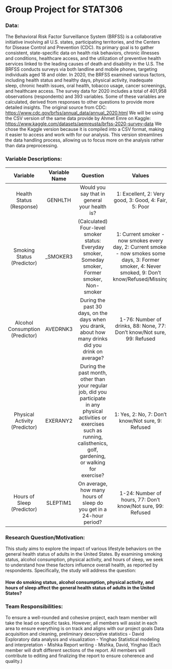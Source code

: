 # Group Project for STAT306

### Data: 
The Behavioral Risk Factor Surveillance System (BRFSS) is a collaborative initiative involving all U.S. states, participating territories, and the Centers for Disease Control and Prevention (CDC). Its primary goal is to gather consistent, state-specific data on health risk behaviors, chronic illnesses and conditions, healthcare access, and the utilization of preventive health services linked to the leading causes of death and disability in the U.S. The BRFSS conducts surveys via both landline and mobile phones, targeting individuals aged 18 and older. In 2020, the BRFSS examined various factors, including health status and healthy days, physical activity, inadequate sleep, chronic health issues, oral health, tobacco usage, cancer screenings, and healthcare access. The survey data for 2020 includes a total of 401,958 observations (respondents) and 393 variables. Some of these variables are calculated, derived from responses to other questions to provide more detailed insights. 
The original source from CDC: https://www.cdc.gov/brfss/annual_data/annual_2020.html
We will be using the CSV version of the same data provide by Ahmet Emre on Kaggle: https://www.kaggle.com/datasets/aemreusta/brfss-2020-survey-data
We chose the Kaggle version because it is compiled into a CSV format, making it easier to access and work with for our analysis. This version streamlines the data handling process, allowing us to focus more on the analysis rather than data preprocessing.



### Variable Descriptions:

| Variable | Variable Name | Question | Values | Type  |
| :---:    |  :---:        |  :---:   | :---:  | :---: |
| Health Status (Response) |GENHLTH | Would you say that in general your health is? | 1: Excellent, 2: Very good, 3: Good, 4: Fair, 5: Poor | Categorical |
| Smoking Status (Predictor) | _SMOKER3 | (Calculated) Four-level smoker status: Everyday smoker, Someday smoker, Former smoker, Non-smoker | 1: Current smoker - now smokes every day, 2: Current smoker - now smokes some days, 3: Former smoker, 4: Never smoked, 9: Don’t know/Refused/Missing | Categorical|
| Alcohol Consumption (Predictor) |AVEDRNK3|During the past 30 days, on the days when you drank, about how many drinks did you drink on average?|1-76: Number of drinks, 88: None, 77: Don’t know/Not sure, 99: Refused|Numerical|
| Physical Activity (Predictor)|EXERANY2|During the past month, other than your regular job, did you participate in any physical activities or exercises such as running, calisthenics, golf, gardening, or walking for exercise?|1: Yes, 2: No, 7: Don’t know/Not sure, 9: Refused|Categorical|
| Hours of Sleep (Predictor)|SLEPTIM1|On average, how many hours of sleep do you get in a 24-hour period?|1-24: Number of hours, 77: Don’t know/Not sure, 99: Refused| Numerical|



### Research Question/Motivation: 
This study aims to explore the impact of various lifestyle behaviors on the general health status of adults in the United States. 
By examining smoking status, alcohol consumption, physical activity, and hours of sleep, we seek to understand how these factors influence overall health, as reported by respondents. 
Specifically, the study will address the question: 
#### How do smoking status, alcohol consumption, physical activity, and hours of sleep affect the general health status of adults in the United States?

### Team Responsibilities:
To ensure a well-rounded and cohesive project, each team member will take the lead on specific tasks. However, all members will assist in each area to ensure everything is on track and aligns with our project goals
Data acquisition and cleaning, preliminary descriptive statistics - David
Exploratory data analysis and visualization - Yinghao
Statistical modeling and interpretation - Mishka
Report writing - Mishka, David, Yinghao (Each member will draft different sections of the report. All members will contribute to editing and finalizing the report to ensure coherence and quality.)





